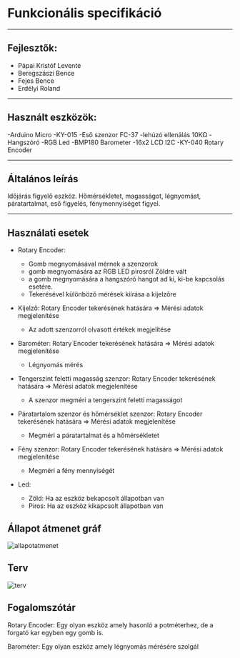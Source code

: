 # Funkcionális specifikáció

------------------------------
## Fejlesztők:
- Pápai Kristóf Levente
- Beregszászi Bence
- Fejes Bence
- Erdélyi Roland
------------------------------

## Használt eszközök:

-Arduino Micro
-KY-015
-Eső szenzor FC-37
-lehúzó ellenálás 10KΩ
-Hangszóró
-RGB Led
-BMP180 Barometer
-16x2 LCD I2C
-KY-040 Rotary Encoder

------------------------------
## Általános leírás

Időjárás figyelő eszköz. Hőmérsékletet, magasságot, légnyomást, páratartalmat, eső figyelés, fénymennyiséget figyel.

------------------------------

## Használati esetek

 - Rotary Encoder:
   - Gomb megnyomásával mérnek a szenzorok
   - gomb megnyomására az RGB LED pirosról Zöldre vált
   - a gomb megnyomására a hangszóró hangot ad ki, ki-be kapcsolás esetére.
   - Tekerésével különböző mérések kiírása a kijelzőre

 - Kijelző: Rotary Encoder tekerésének hatására => Mérési adatok megjelenítése
   - Az adott szenzorról olvasott értékek megjelítése

 - Barométer: Rotary Encoder tekerésének hatására => Mérési adatok megjelenítése
   - Légnyomás mérés

 - Tengerszint feletti magasság szenzor: Rotary Encoder tekerésének hatására => Mérési adatok megjelenítése
   - A szenzor megméri a tengerszint feletti magasságot 

 - Páratartalom szenzor és hőmérséklet szenzor: Rotary Encoder tekerésének hatására => Mérési adatok megjelenítése
   - Megméri a páratartalmat és a hőmérsékletet

 - Fény szenzor: Rotary Encoder tekerésének hatására => Mérési adatok megjelenítése
   - Megméri a fény mennyiségét

 - Led:
   - Zöld: Ha az eszköz bekapcsolt állapotban van
   - Piros: Ha az eszköz kikapcsolt állapotban van

## Állapot átmenet gráf

![allapotatmenet](https://imgur.com/jO8MS90.png)


## Terv

![terv](https://imgur.com/DgFtSfQ.png)


## Fogalomszótár

Rotary Encoder: Egy olyan eszköz amely hasonló a potméterhez, de a forgató kar egyben egy gomb is.

Barométer: Egy olyan eszköz amely légnyomás mérésére szolgál
